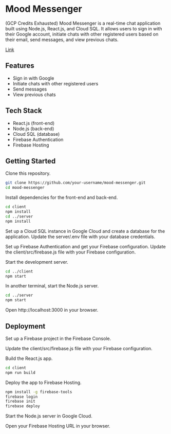 # Mood Messenger
(GCP Credits Exhausted)
Mood Messenger is a real-time chat application built using Node.js, React.js, and Cloud SQL. It allows users to sign in with their Google account, initiate chats with other registered users based on their email, send messages, and view previous chats.

[Link](https://mood-messenger.web.app)
## Features
- Sign in with Google
- Initiate chats with other registered users
- Send messages
- View previous chats
## Tech Stack
- React.js (front-end)
- Node.js (back-end)
- Cloud SQL (database)
- Firebase Authentication
- Firebase Hosting
## Getting Started
Clone this repository.


``` bash 
git clone https://github.com/your-username/mood-messenger.git
cd mood-messenger
```
Install dependencies for the front-end and back-end.

``` bash
cd client
npm install
cd ../server
npm install
```

Set up a Cloud SQL instance in Google Cloud and create a database for the application. Update the server/.env file with your database credentials.

Set up Firebase Authentication and get your Firebase configuration. Update the client/src/firebase.js file with your Firebase configuration.

Start the development server.

``` bash
cd ../client
npm start
```

In another terminal, start the Node.js server.

``` bash
cd ../server
npm start
```
Open http://localhost:3000 in your browser.

## Deployment
Set up a Firebase project in the Firebase Console.

Update the client/src/firebase.js file with your Firebase configuration.

Build the React.js app.

``` bash
cd client
npm run build
```

Deploy the app to Firebase Hosting.

``` bash
npm install -g firebase-tools
firebase login
firebase init
firebase deploy
```

Start the Node.js server in Google Cloud.

Open your Firebase Hosting URL in your browser.
